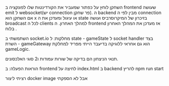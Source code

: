 השחקן לוחץ על כפתור שמעביר את הקורדינטות שלו לפונקציה ב frontend שעושה emit ל websocket(יש connection פר שחקן).
ה backend מבין לפי ה connection אם השחקן הוא x או עיגול ומעדכן את ה state בזיכרון של המיקרוסרביס ועושה broadcast לכל ה clients למהלך האחרון.
ה frontend אז מעדכן את המהלך האחרון בלוח .

השתמשתי ב socket.io
מחלקות: 
ל state - gameState
ל socket handler בצד השרת - gameGateway הוא גם אחראי ללוגיקה
בדיעבד הייתי מפריד למחלקת gameLogic.

תנאי הניצחון הם בדיקה של שורות עמודות ו2 סוגי האלכסונים.


הוראות הפעלה:
ב frontend לחיצה על index.html
ב backend להריץ
npm run start

רציתי ליצור 
docker image
 אבל לא הספקתי